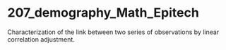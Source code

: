 # 207_demography_Math_Epitech
 Characterization of the link between two series of observations by linear correlation adjustment.

